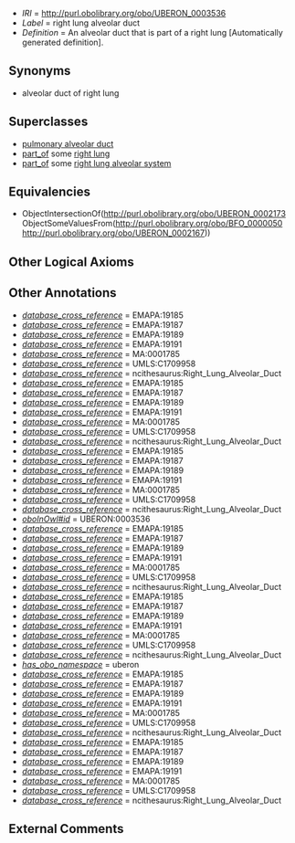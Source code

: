  * *IRI* = http://purl.obolibrary.org/obo/UBERON_0003536
 * *Label* = right lung alveolar duct
 * *Definition* = An alveolar duct that is part of a right lung [Automatically generated definition].

## Synonyms

 * alveolar duct of right lung

## Superclasses

 * [pulmonary alveolar duct](../../UBERON/73/UBERON_0002173.md)
 * [part_of](../../BFO/50/BFO_0000050.md) some [right lung](../../UBERON/67/UBERON_0002167.md)
 * [part_of](../../BFO/50/BFO_0000050.md) some [right lung alveolar system](../../UBERON/26/UBERON_0006526.md)

## Equivalencies

 * ObjectIntersectionOf(<http://purl.obolibrary.org/obo/UBERON_0002173> ObjectSomeValuesFrom(<http://purl.obolibrary.org/obo/BFO_0000050> <http://purl.obolibrary.org/obo/UBERON_0002167>))

## Other Logical Axioms


## Other Annotations

 * *[database_cross_reference](../../ef/oboInOwl#hasDbXref.md)* = EMAPA:19185
 * *[database_cross_reference](../../ef/oboInOwl#hasDbXref.md)* = EMAPA:19187
 * *[database_cross_reference](../../ef/oboInOwl#hasDbXref.md)* = EMAPA:19189
 * *[database_cross_reference](../../ef/oboInOwl#hasDbXref.md)* = EMAPA:19191
 * *[database_cross_reference](../../ef/oboInOwl#hasDbXref.md)* = MA:0001785
 * *[database_cross_reference](../../ef/oboInOwl#hasDbXref.md)* = UMLS:C1709958
 * *[database_cross_reference](../../ef/oboInOwl#hasDbXref.md)* = ncithesaurus:Right_Lung_Alveolar_Duct
 * *[database_cross_reference](../../ef/oboInOwl#hasDbXref.md)* = EMAPA:19185
 * *[database_cross_reference](../../ef/oboInOwl#hasDbXref.md)* = EMAPA:19187
 * *[database_cross_reference](../../ef/oboInOwl#hasDbXref.md)* = EMAPA:19189
 * *[database_cross_reference](../../ef/oboInOwl#hasDbXref.md)* = EMAPA:19191
 * *[database_cross_reference](../../ef/oboInOwl#hasDbXref.md)* = MA:0001785
 * *[database_cross_reference](../../ef/oboInOwl#hasDbXref.md)* = UMLS:C1709958
 * *[database_cross_reference](../../ef/oboInOwl#hasDbXref.md)* = ncithesaurus:Right_Lung_Alveolar_Duct
 * *[database_cross_reference](../../ef/oboInOwl#hasDbXref.md)* = EMAPA:19185
 * *[database_cross_reference](../../ef/oboInOwl#hasDbXref.md)* = EMAPA:19187
 * *[database_cross_reference](../../ef/oboInOwl#hasDbXref.md)* = EMAPA:19189
 * *[database_cross_reference](../../ef/oboInOwl#hasDbXref.md)* = EMAPA:19191
 * *[database_cross_reference](../../ef/oboInOwl#hasDbXref.md)* = MA:0001785
 * *[database_cross_reference](../../ef/oboInOwl#hasDbXref.md)* = UMLS:C1709958
 * *[database_cross_reference](../../ef/oboInOwl#hasDbXref.md)* = ncithesaurus:Right_Lung_Alveolar_Duct
 * *[oboInOwl#id](../../id/oboInOwl#id.md)* = UBERON:0003536
 * *[database_cross_reference](../../ef/oboInOwl#hasDbXref.md)* = EMAPA:19185
 * *[database_cross_reference](../../ef/oboInOwl#hasDbXref.md)* = EMAPA:19187
 * *[database_cross_reference](../../ef/oboInOwl#hasDbXref.md)* = EMAPA:19189
 * *[database_cross_reference](../../ef/oboInOwl#hasDbXref.md)* = EMAPA:19191
 * *[database_cross_reference](../../ef/oboInOwl#hasDbXref.md)* = MA:0001785
 * *[database_cross_reference](../../ef/oboInOwl#hasDbXref.md)* = UMLS:C1709958
 * *[database_cross_reference](../../ef/oboInOwl#hasDbXref.md)* = ncithesaurus:Right_Lung_Alveolar_Duct
 * *[database_cross_reference](../../ef/oboInOwl#hasDbXref.md)* = EMAPA:19185
 * *[database_cross_reference](../../ef/oboInOwl#hasDbXref.md)* = EMAPA:19187
 * *[database_cross_reference](../../ef/oboInOwl#hasDbXref.md)* = EMAPA:19189
 * *[database_cross_reference](../../ef/oboInOwl#hasDbXref.md)* = EMAPA:19191
 * *[database_cross_reference](../../ef/oboInOwl#hasDbXref.md)* = MA:0001785
 * *[database_cross_reference](../../ef/oboInOwl#hasDbXref.md)* = UMLS:C1709958
 * *[database_cross_reference](../../ef/oboInOwl#hasDbXref.md)* = ncithesaurus:Right_Lung_Alveolar_Duct
 * *[has_obo_namespace](../../ce/oboInOwl#hasOBONamespace.md)* = uberon
 * *[database_cross_reference](../../ef/oboInOwl#hasDbXref.md)* = EMAPA:19185
 * *[database_cross_reference](../../ef/oboInOwl#hasDbXref.md)* = EMAPA:19187
 * *[database_cross_reference](../../ef/oboInOwl#hasDbXref.md)* = EMAPA:19189
 * *[database_cross_reference](../../ef/oboInOwl#hasDbXref.md)* = EMAPA:19191
 * *[database_cross_reference](../../ef/oboInOwl#hasDbXref.md)* = MA:0001785
 * *[database_cross_reference](../../ef/oboInOwl#hasDbXref.md)* = UMLS:C1709958
 * *[database_cross_reference](../../ef/oboInOwl#hasDbXref.md)* = ncithesaurus:Right_Lung_Alveolar_Duct
 * *[database_cross_reference](../../ef/oboInOwl#hasDbXref.md)* = EMAPA:19185
 * *[database_cross_reference](../../ef/oboInOwl#hasDbXref.md)* = EMAPA:19187
 * *[database_cross_reference](../../ef/oboInOwl#hasDbXref.md)* = EMAPA:19189
 * *[database_cross_reference](../../ef/oboInOwl#hasDbXref.md)* = EMAPA:19191
 * *[database_cross_reference](../../ef/oboInOwl#hasDbXref.md)* = MA:0001785
 * *[database_cross_reference](../../ef/oboInOwl#hasDbXref.md)* = UMLS:C1709958
 * *[database_cross_reference](../../ef/oboInOwl#hasDbXref.md)* = ncithesaurus:Right_Lung_Alveolar_Duct

## External Comments

